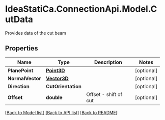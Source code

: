 # IdeaStatiCa.ConnectionApi.Model.CutData
Provides data of the cut beam

## Properties

Name | Type | Description | Notes
------------ | ------------- | ------------- | -------------
**PlanePoint** | [**Point3D**](Point3D.md) |  | [optional] 
**NormalVector** | [**Vector3D**](Vector3D.md) |  | [optional] 
**Direction** | **CutOrientation** |  | [optional] 
**Offset** | **double** | Offset - shift of cut | [optional] 

[[Back to Model list]](../README.md#documentation-for-models) [[Back to API list]](../README.md#documentation-for-api-endpoints) [[Back to README]](../README.md)

